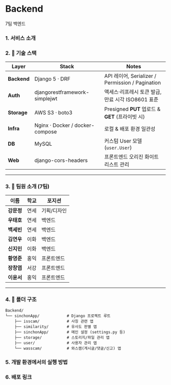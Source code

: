 # Backend
7팀 백엔드


### 1. 서비스 소개


### 2. 🚀 기술 스택
| Layer   | Stack | Notes |
| ------- | ----- | ----- |
| **Backend** | Django 5 · DRF | API 레이어, Serializer / Permission / Pagination |
| **Auth** | djangorestframework-simplejwt | 액세스·리프레시 토큰 발급, 만료 시각 ISO8601 표준 |
| **Storage** | AWS S3 · boto3 | Presigned **PUT** 업로드 & **GET** (프라이빗 시) |
| **Infra** | Nginx · Docker / docker-compose | 로컬 & 배포 환경 일관성 |
| **DB** | MySQL | 커스텀 User 모델(`user.User`) |
| **Web** | django-cors-headers | 프론트엔드 오리진 화이트리스트 관리 |

---

### 3. 👥 팀원 소개 (7팀)
| 이름   | 학교 | 포지션 |
| ------ | ---- | ------ |
| **강문정** | 연세 | 기획/디자인 |
| **우태호** | 연세 | 백엔드 |
| **백세빈** | 연세 | 백엔드 |
| **김연우** | 이화 | 백엔드 |
| **신지민** | 이화 | 백엔드 |
| **황영준** | 홍익 | 프론트엔드 |
| **장창엽** | 서강 | 프론트엔드 |
| **이윤서** | 홍익 | 프론트엔드 |

---

### 4. 📂 폴더 구조
```text
Backend/
└── sinchonApp/            # Django 프로젝트 루트
    ├── isscam/            # 사칭 관련 앱
    ├── similarity/        # 유사도 판별 앱
    ├── sinchonApp/        # 메인 설정 (settings.py 등)
    ├── storage/           # 스토리지/파일 관리 앱
    ├── user/              # 사용자 관리 앱
    └── wasscam/           # 와스캠(게시글/댓글/신고) 앱
```

### 5. 개발 환경에서의 실행 방법

   
### 6. 배포 링크
